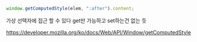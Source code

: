 ```js
window.getComputedStyle(elem, ":after").content;
```

가상 선택자에 접근 할 수 있다
get만 가능하고 set하는건 없는 듯

https://developer.mozilla.org/ko/docs/Web/API/Window/getComputedStyle
